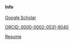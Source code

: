 #### Info
[Google Scholar](https://scholar.google.com/citations?authuser=3&user=bAy1N24AAAAJ)

[ORCID: 0000-0002-0531-9040](https://orcid.org/0000-0002-0531-9040)

[Resume](./figure1_overall.pdf)
